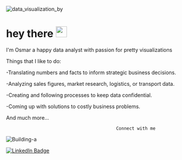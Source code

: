 
![data_visualization_by](https://github.com/osmarlucatero/profile_repo/assets/124906561/b687d40b-cfc5-4221-b322-03632d34bdc0)

<h1>
  hey there
  <img src="https://media.giphy.com/media/hvRJCLFzcasrR4ia7z/giphy.gif" width="30px"/>
</h1>
 I'm Osmar a happy data analyst with passion for pretty visualizations 
 


Things that I like to do: 

-Translating numbers and facts to inform strategic business decisions.

-Analyzing sales figures, market research, logistics, or transport data.

-Creating and following processes to keep data confidential.

-Coming up with solutions to costly business problems.

And much more...

                                              Connect with me


   

![Building-a](https://github.com/osmarlucatero/profile_repo/assets/124906561/2129e278-b964-4d4f-b304-602a70bee019)

<div id="badges">
  <a href="https://www.linkedin.com/in/osmar-eduardo-luna-lucatero-0632aa1ab/">
    <img src="https://img.shields.io/badge/LinkedIn-blue?style=for-the-badge&logo=linkedin&logoColor=white" alt="LinkedIn Badge"/>
  </a>
</div>
